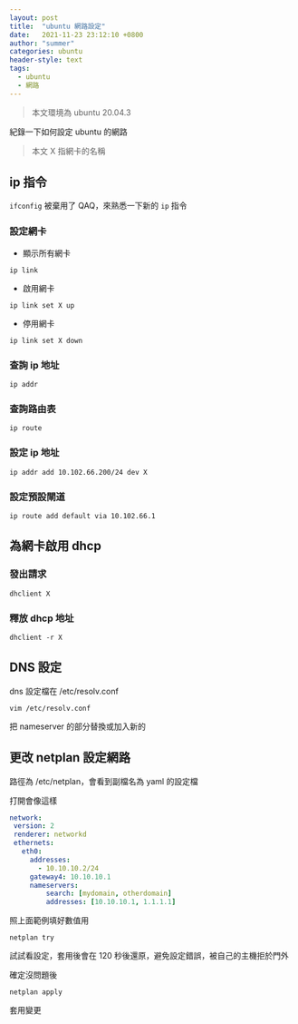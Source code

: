 ```yaml
---
layout: post
title:  "ubuntu 網路設定"
date:   2021-11-23 23:12:10 +0800
author: "summer"
categories: ubuntu
header-style: text
tags:
  - ubuntu
  - 網路
---
```


> 本文環境為 ubuntu 20.04.3

紀錄一下如何設定 ubuntu 的網路

> 本文 X 指網卡的名稱

## ip 指令

```ifconfig``` 被棄用了 QAQ，來熟悉一下新的 ```ip``` 指令

### 設定網卡

* 顯示所有網卡

``` ip link ```

* 啟用網卡

```ip link set X up```

* 停用網卡

```ip link set X down```

### 查詢 ip 地址

```ip addr```

### 查詢路由表

```ip route```

### 設定 ip 地址

```ip addr add 10.102.66.200/24 dev X```

### 設定預設閘道

```ip route add default via 10.102.66.1```

## 為網卡啟用 dhcp

### 發出請求

``` dhclient X ```

### 釋放 dhcp 地址

``` dhclient -r X ```

## DNS 設定

dns 設定檔在 /etc/resolv.conf

```vim /etc/resolv.conf```

把 nameserver 的部分替換或加入新的

## 更改 netplan 設定網路

 路徑為 /etc/netplan，會看到副檔名為 yaml 的設定檔

 打開會像這樣

 ```yaml
network:
  version: 2
  renderer: networkd
  ethernets:
    eth0:
      addresses:
        - 10.10.10.2/24
      gateway4: 10.10.10.1
      nameservers:
          search: [mydomain, otherdomain]
          addresses: [10.10.10.1, 1.1.1.1]
 ```

照上面範例填好數值用

```netplan try```

試試看設定，套用後會在 120 秒後還原，避免設定錯誤，被自己的主機拒於門外

確定沒問題後

``` netplan apply ```

套用變更
